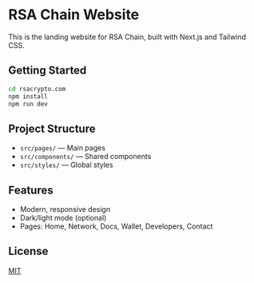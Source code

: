 # RSA Chain Website

This is the landing website for RSA Chain, built with Next.js and Tailwind CSS.

## Getting Started

```bash
cd rsacrypto.com
npm install
npm run dev
```

## Project Structure
- `src/pages/` — Main pages
- `src/components/` — Shared components
- `src/styles/` — Global styles

## Features
- Modern, responsive design
- Dark/light mode (optional)
- Pages: Home, Network, Docs, Wallet, Developers, Contact

## License
[MIT](../LICENSE) 
